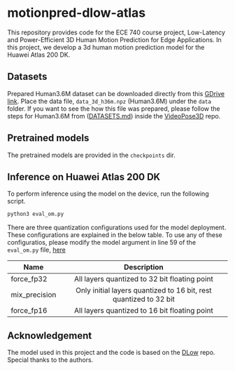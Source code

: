 # motionpred-dlow-atlas
This repository provides code for the ECE 740 course project, Low-Latency and Power-Efficient 3D Human Motion Prediction for Edge Applications. In this project, we develop a 3d human motion prediction model for the Huawei Atlas 200 DK. 

## Datasets
Prepared Human3.6M dataset can be downloaded directly from this [GDrive link](https://drive.google.com/file/d/1b1WztVxqjvPs0aSUdrnbo5QiovXT8y2X/view?usp=share_link). Place the data file,  `data_3d_h36m.npz` (Human3.6M) under the `data` folder. 
If you want to see the how this file was prepared, please follow the steps for Human3.6M from ([DATASETS.md](https://github.com/facebookresearch/VideoPose3D/blob/master/DATASETS.md)) inside the [VideoPose3D](https://github.com/facebookresearch/VideoPose3D) repo. 

## Pretrained models
The pretrained models are provided in the `checkpoints` dir.

## Inference on Huawei Atlas 200 DK
To perform inference using the model on the device, run the following script.

```bash
python3 eval_om.py
```

There are three quantization configurations used for the model deployment. These configurations are explained in the below table. To use any of these configuratios, please modify the model argument in line 59 of the `eval_om.py` file, [here](https://github.com/gohar-malik/motionpred-dlow-atlas/blob/c0cb23a2ed4ca69f6b086c91630b165ec8786b2d/eval_om.py#L59)

| Name        | Description           | 
| ------------- |:-------------:| 
| force_fp32 | All layers quantized to 32 bit floating point | 
| mix_precision | Only initial layers quantized to 16 bit, rest quantized to 32 bit |   
|force_fp16 | All layers quantized to 16 bit floating point |   

## Acknowledgement
The model used in this project and the code is based on the [DLow](https://github.com/Khrylx/DLow) repo. Special thanks to the authors.
